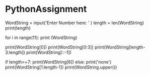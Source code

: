# PythonAssignment
WordString = input('Enter Number here: ' )
length = len(WordString)
print(length)

for i in range(11):
    print (WordString)

print(WordString[0])
print(WordString[0:3])
print(WordString[length-3:length])
print(WordString[::-1])

if length>=7:
    print(WordString[6])
else:
    print('none')
print(WordString[1:length-1])
print(WordString.upper()) 


